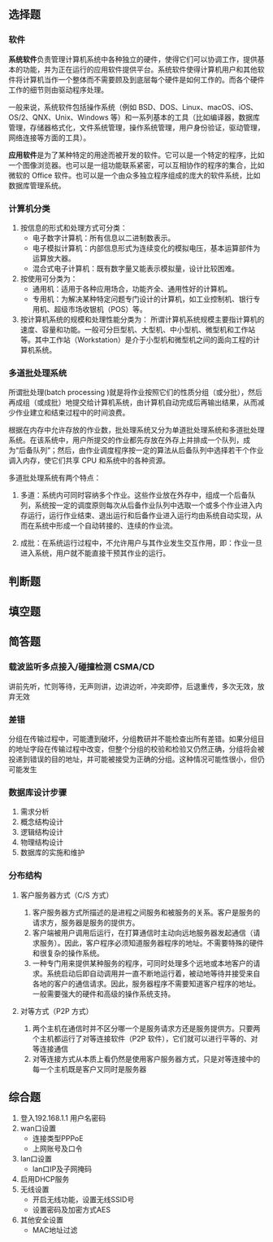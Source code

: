## 选择题

### 软件

**系统软件**负责管理计算机系统中各种独立的硬件，使得它们可以协调工作，提供基本的功能，并为正在运行的应用软件提供平台。系统软件使得计算机用户和其他软件将计算机当作一个整体而不需要顾及到底层每个硬件是如何工作的。而各个硬件工作的细节则由驱动程序处理。

一般来说，系统软件包括操作系统（例如 BSD、DOS、Linux、macOS、iOS、OS/2、QNX、Unix、Windows 等）和一系列基本的工具（比如编译器，数据库管理，存储器格式化，文件系统管理，操作系统管理，用户身份验证，驱动管理，网络连接等方面的工具）。

**应用软件**是为了某种特定的用途而被开发的软件。它可以是一个特定的程序，比如一个图像浏览器。也可以是一组功能联系紧密，可以互相协作的程序的集合，比如微软的 Office 软件。也可以是一个由众多独立程序组成的庞大的软件系统，比如数据库管理系统。

### 计算机分类

1. 按信息的形式和处理方式可分类：
   - 电子数字计算机：所有信息以二进制数表示。
   - 电子模拟计算机：内部信息形式为连续变化的模拟电压，基本运算部件为运算放大器。
   - 混合式电子计算机：既有数字量又能表示模拟量，设计比较困难。
2. 按使用可分类为：
   - 通用机：适用于各种应用场合，功能齐全、通用性好的计算机。
   - 专用机：为解决某种特定问题专门设计的计算机，如工业控制机、银行专用机、超级市场收银机（POS）等。
3. 按计算机系统的规模和处理性能分类为：
   所谓计算机系统规模主要指计算机的速度、容量和功能。一般可分巨型机、大型机、中小型机、微型机和工作站等。其中工作站（Workstation）是介于小型机和微型机之间的面向工程的计算机系统。

### 多道批处理系统

所谓批处理(batch processing )就是将作业按照它们的性质分组（或分批），然后再成组（或成批）地提交给计算机系统，由计算机自动完成后再输出结果，从而减少作业建立和结束过程中的时间浪费。

根据在内存中允许存放的作业数，批处理系统又分为单道批处理系统和多道批处理系统。在该系统中，用户所提交的作业都先存放在外存上并排成一个队列，成为“后备队列”；然后，由作业调度程序按一定的算法从后备队列中选择若干个作业调入内存，使它们共享 CPU 和系统中的各种资源。

多道批处理系统有两个特点：

1. 多道：系统内可同时容纳多个作业。这些作业放在外存中，组成一个后备队列，系统按一定的调度原则每次从后备作业队列中选取一个或多个作业进入内存运行，运行作业结束、退出运行和后备作业进入运行均由系统自动实现，从而在系统中形成一个自动转接的、连续的作业流。

2. 成批：在系统运行过程中，不允许用户与其作业发生交互作用，即：作业一旦进入系统，用户就不能直接干预其作业的运行。

## 判断题

## 填空题

## 简答题

### 载波监听多点接入/碰撞检测 CSMA/CD

讲前先听，忙则等待，无声则讲，边讲边听，冲突即停，后退重传，多次无效，放弃无效

### 差错

分组在传输过程中，可能遭到破坏，分组教研并不能检查出所有差错。如果分组目的地址字段在传输过程中改变，但整个分组的校验和检验又仍然正确，分组将会被投递到错误的目的地址，并可能被接受为正确的分组。这种情况可能性很小，但仍可能发生

### 数据库设计步骤

1.  需求分析
1.  概念结构设计
1.  逻辑结构设计
1.  物理结构设计
1.  数据库的实施和维护

### 分布结构

1. 客户服务器方式（C/S 方式）
   1. 客户服务器方式所描述的是进程之间服务和被服务的关系。客户是服务的请求方，服务器是服务的提供方。
   1. 客户端被用户调用后运行，在打算通信时主动向远地服务器发起通信（请求服务）。因此，客户程序必须知道服务器程序的地址。不需要特殊的硬件和很复杂的操作系统。
   1. 一种专门用来提供某种服务的程序，可同时处理多个远地或本地客户的请求。系统启动后即自动调用并一直不断地运行着，被动地等待并接受来自各地的客户的通信请求。因此，服务器程序不需要知道客户程序的地址。一般需要强大的硬件和高级的操作系统支持。

1. 对等方式（P2P 方式）
   1. 两个主机在通信时并不区分哪一个是服务请求方还是服务提供方。只要两个主机都运行了对等连接软件（P2P 软件），它们就可以进行平等的、对等连接通信
   1. 对等连接方式从本质上看仍然是使用客户服务器方式，只是对等连接中的每一个主机既是客户又同时是服务器
## 综合题

1. 登入192.168.1.1 用户名密码
1. wan口设置
   - 连接类型PPPoE
   - 上网账号及口令
1. lan口设置
   - lan口IP及子网掩码
1. 启用DHCP服务
1. 无线设置
   - 开启无线功能，设置无线SSID号
   - 设置密码及加密方式AES
1. 其他安全设置
   - MAC地址过滤
